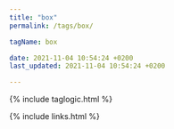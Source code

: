```yaml
---
title: "box"
permalink: /tags/box/

tagName: box

date: 2021-11-04 10:54:24 +0200
last_updated: 2021-11-04 10:54:24 +0200

---
```


{% include taglogic.html %}

{% include links.html %}
